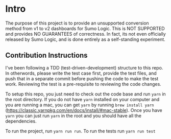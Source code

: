 # Intro
The purpose of this project is to provide an unsupported conversion method from v1 to v2 dashboards for Sumo Logic. This is NOT SUPPORTED and provides NO GUARANTEES of correctness. In fact, its not even officially released by Sumo Logic, and is done entirely as a self-standing experiment.

## Contribution Instructions
I've been following a TDD (test-driven-development) structure to this repo. In otherwords, please write the test case first, provide the test files, and push that in a separate commit before pushing the code to make the test work. Reviewing the test is a pre-requisite to reviewing the code changes.

To setup this repo, you just need to check out the code base and run `yarn` in the root directory. If you do not have `yarn` installed on your computer and you are running a mac, you can get `yarn` by running `brew install yarn` (https://classic.yarnpkg.com/en/docs/install/#mac-stable). Once you have `yarn` you can just run `yarn` in the root and you should have all the dependencies.

To run the project, run `yarn run run`. To run the tests run `yarn run test`
